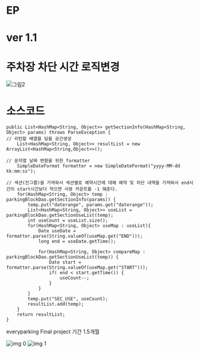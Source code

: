 # EP
# ver 1.1
# 주차장 차단 시간 로직변경
![그림2](https://user-images.githubusercontent.com/93980966/165083169-80d6bd33-028b-433a-bca4-740f456e8ea6.jpg)

# 소스코드
	public List<HashMap<String, Object>> getSectionInfo(HashMap<String, Object> params) throws ParseException {
    // 리턴할 배열을 담을 공간생성
		List<HashMap<String, Object>> resultList = new ArrayList<HashMap<String,Object>>();
    
    // 문자열 날짜 변환을 위한 formatter 
		SimpleDateFormat formatter = new SimpleDateFormat("yyyy-MM-dd kk:mm:ss");
    
    // 섹션(칸그룹)을 가져와서 섹션별로 예약시간에 대해 예약 및 차단 내역을 가져와서 end시간이 start시간보다 작으면 사용 카운트를 -1 해준다.
		for(HashMap<String, Object> temp :  parkingBlockDao.getSectionInfo(params)) {
			temp.put("daterange", params.get("daterange"));
			List<HashMap<String, Object>> useList = parkingBlockDao.getSectionUseList(temp);
			int useCount = useList.size();
			for(HashMap<String, Object> useMap : useList){
				Date useDate = formatter.parse(String.valueOf(useMap.get("END")));
				long end = useDate.getTime();
				
				for(HashMap<String, Object> compareMap : parkingBlockDao.getSectionUseList(temp)) {
					Date start = formatter.parse(String.valueOf(useMap.get("START")));
					if( end < start.getTime()) {
						useCount--;
					}
				}
			}
			temp.put("SEC_USE", useCount);
			resultList.add(temp);
		}
		return resultList;
	}


everyparking
Final project 기간 1.5개월

![img 0](https://user-images.githubusercontent.com/93980966/163712742-671b40c5-044e-416f-99dc-afb3bbcda855.png)
![img 1](https://user-images.githubusercontent.com/93980966/163712746-b773c773-535d-42ca-bb8a-734a9a4b45d1.png)
